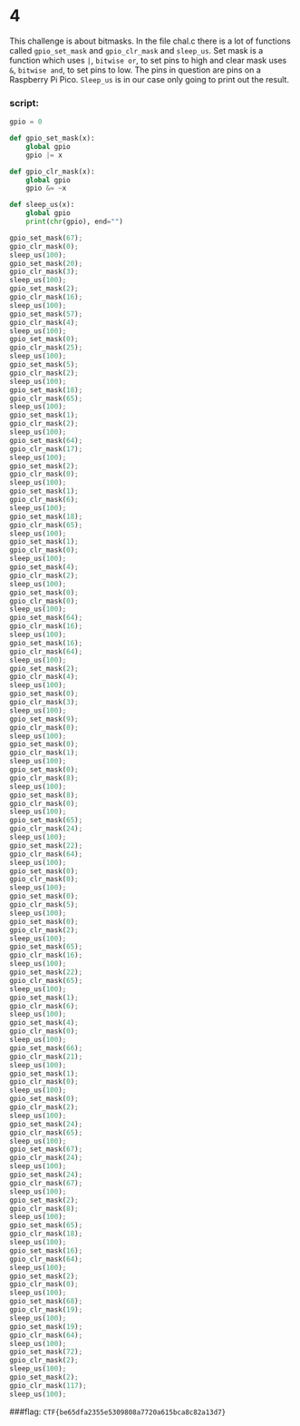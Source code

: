 # 4

This challenge is about bitmasks. In the file chal.c there is a lot of functions called `gpio_set_mask` and `gpio_clr_mask` and `sleep_us`. Set mask is a function which uses `|`, `bitwise or`, to set pins to high and clear mask uses `&`, `bitwise and`, to set pins to low. The pins in question are pins on a Raspberry Pi Pico. `Sleep_us` is in our case only going to print out the result.

### script:
```py
gpio = 0

def gpio_set_mask(x):
    global gpio
    gpio |= x

def gpio_clr_mask(x):
    global gpio
    gpio &= ~x

def sleep_us(x):
    global gpio
    print(chr(gpio), end="")

gpio_set_mask(67);
gpio_clr_mask(0);
sleep_us(100);
gpio_set_mask(20);
gpio_clr_mask(3);
sleep_us(100);
gpio_set_mask(2);
gpio_clr_mask(16);
sleep_us(100);
gpio_set_mask(57);
gpio_clr_mask(4);
sleep_us(100);
gpio_set_mask(0);
gpio_clr_mask(25);
sleep_us(100);
gpio_set_mask(5);
gpio_clr_mask(2);
sleep_us(100);
gpio_set_mask(18);
gpio_clr_mask(65);
sleep_us(100);
gpio_set_mask(1);
gpio_clr_mask(2);
sleep_us(100);
gpio_set_mask(64);
gpio_clr_mask(17);
sleep_us(100);
gpio_set_mask(2);
gpio_clr_mask(0);
sleep_us(100);
gpio_set_mask(1);
gpio_clr_mask(6);
sleep_us(100);
gpio_set_mask(18);
gpio_clr_mask(65);
sleep_us(100);
gpio_set_mask(1);
gpio_clr_mask(0);
sleep_us(100);
gpio_set_mask(4);
gpio_clr_mask(2);
sleep_us(100);
gpio_set_mask(0);
gpio_clr_mask(0);
sleep_us(100);
gpio_set_mask(64);
gpio_clr_mask(16);
sleep_us(100);
gpio_set_mask(16);
gpio_clr_mask(64);
sleep_us(100);
gpio_set_mask(2);
gpio_clr_mask(4);
sleep_us(100);
gpio_set_mask(0);
gpio_clr_mask(3);
sleep_us(100);
gpio_set_mask(9);
gpio_clr_mask(0);
sleep_us(100);
gpio_set_mask(0);
gpio_clr_mask(1);
sleep_us(100);
gpio_set_mask(0);
gpio_clr_mask(8);
sleep_us(100);
gpio_set_mask(8);
gpio_clr_mask(0);
sleep_us(100);
gpio_set_mask(65);
gpio_clr_mask(24);
sleep_us(100);
gpio_set_mask(22);
gpio_clr_mask(64);
sleep_us(100);
gpio_set_mask(0);
gpio_clr_mask(0);
sleep_us(100);
gpio_set_mask(0);
gpio_clr_mask(5);
sleep_us(100);
gpio_set_mask(0);
gpio_clr_mask(2);
sleep_us(100);
gpio_set_mask(65);
gpio_clr_mask(16);
sleep_us(100);
gpio_set_mask(22);
gpio_clr_mask(65);
sleep_us(100);
gpio_set_mask(1);
gpio_clr_mask(6);
sleep_us(100);
gpio_set_mask(4);
gpio_clr_mask(0);
sleep_us(100);
gpio_set_mask(66);
gpio_clr_mask(21);
sleep_us(100);
gpio_set_mask(1);
gpio_clr_mask(0);
sleep_us(100);
gpio_set_mask(0);
gpio_clr_mask(2);
sleep_us(100);
gpio_set_mask(24);
gpio_clr_mask(65);
sleep_us(100);
gpio_set_mask(67);
gpio_clr_mask(24);
sleep_us(100);
gpio_set_mask(24);
gpio_clr_mask(67);
sleep_us(100);
gpio_set_mask(2);
gpio_clr_mask(8);
sleep_us(100);
gpio_set_mask(65);
gpio_clr_mask(18);
sleep_us(100);
gpio_set_mask(16);
gpio_clr_mask(64);
sleep_us(100);
gpio_set_mask(2);
gpio_clr_mask(0);
sleep_us(100);
gpio_set_mask(68);
gpio_clr_mask(19);
sleep_us(100);
gpio_set_mask(19);
gpio_clr_mask(64);
sleep_us(100);
gpio_set_mask(72);
gpio_clr_mask(2);
sleep_us(100);
gpio_set_mask(2);
gpio_clr_mask(117);
sleep_us(100);
```

###flag:
`CTF{be65dfa2355e5309808a7720a615bca8c82a13d7}`
